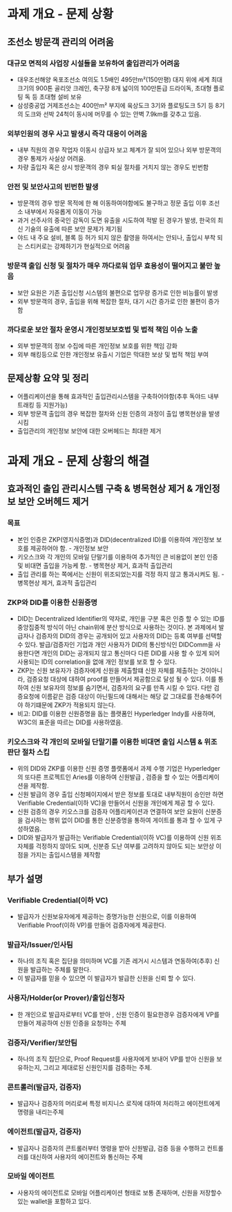 # 과제 개요  -  문제 상황
 
 ## 조선소 방문객 관리의 어려움
 ### 대규모 면적의 사업장 시설들을 보유하여 출입관리가 어려움
 - 대우조선해양 옥포조선소 여의도 1.5배인 495만m²(150만평) 대지 위에 세계 최대 크기의 900톤 골리앗 크레인, 축구장 8개 넓이의 100만톤급 드라이독, 초대형 플로팅 독 등 초대형 설비 보유
 - 삼성중공업 거제조선소는 400만m² 부지에 육상도크 3기와 플로팅도크 5기 등 8기의 도크와 선박 24척이 동시에 머무를 수 있는 안벽 7.9km를 갖추고 있음.

 ###  외부인원의 경우 사고 발생시 즉각 대응이 어려움
 - 내부 직원의 경우 작업자 이동시 상급자 보고 체계가 잘 되어 있으나 외부 방문객의 경우 통제가 사실상 어려움.
 - 차량 출입자 혹은 상시 방문객의 경우 퇴실 절차를 거치지 않는 경우도 빈번함

 ### 안전 및 보안사고의 빈번한 발생
 - 방문객의 경우 방문 목적에 한 해 이동하여야함에도 불구하고 정문 출입 이후 조선소 내부에서 자유롭게 이동이 가능
- 과거 선주사의 중국인 감독이 도면 유출을 시도하여 적발 된 경우가 발생, 한국의 최신 기술의 유출에 따른 보안 문제가 제기됨
- 야드 내 주요 설비, 블록 등 허가 되지 않은 촬영을 하여서는 안되나, 출입시 부착 되는 스티커로는 강제하기가 현실적으로 어려움


### 방문객 출입 신청 및 절차가 매우 까다로워 업무 효용성이 떨어지고 불만 높음
- 보안 요원은 기존 출입신청 시스템의 불편으로 업무량 증가로 인한 비능률이 발생
- 외부 방문객의 경우, 출입을 위해 복잡한 절차, 대기 시간 증가로 인한 불편이 증가함

### 까다로운 보안 절차 운영시 개인정보보호법 및 법적 책임 이슈 노출
- 외부 방문객의 정보 수집에 따른 개인정보 보호를 위한 책임 강화
- 외부 해킹등으로 인한 개인정보 유출시 기업은 막대한 보상 및 법적 책임 부여

## 문제상황 요약 및 정리
 - 어플리케이션을 통해 효과적인 출입관리시스템을 구축하어야함(추후 독야드 내부 트래킹 등 지원가능)
 - 외부 방문객 출입의 경우 복잡한 절차와 신원 인증의 과정이 출입 병목현상을 발생시킴
 - 출입관리의 개인정보 보안에 대한 오버헤드는 최대한 제거


# 과제 개요 - 문제 상황의 해결

##  효과적인 출입 관리시스템 구축 & 병목현상 제거 & 개인정보 보안 오버헤드 제거 
### 목표
  - 본인 인증은 ZKP(영지식증명)과 DID(decentralized ID)를 이용하여 개인정보 보호를 제공하어야 함. - 개인정보 보안
  - 키오스크와 각 개인의 모바일 단말기를 이용하여 추가적인 큰 비용없이 본인 인증 및 비대면 출입을 가능케 함. - 병목현상 제거, 효과적 출입관리
  - 출입 관리를 하는 쪽에서는 신원이 위조되었는지를 걱정 하지 않고 통과시켜도 됨. - 병목현상 제거, 효과적 출입관리 

### ZKP와 DID를 이용한 신원증명
 - DID는 Decentralized Identifier의 약자로, 개인을 구분 혹은 인증 할 수 있는 ID를 중앙집중적 방식이 아닌 chain위에 분산 방식으로 사용하는 것이다.  본 과제에서 발급자나 검증자의 DID의 경우는 공개되어 있고 사용자의 DID는 등록 여부를 선택할 수 있다. 발급/검증자인 기업과 개인 사용자가 DID의 통신방식인  DIDComm을 사용한다면 개인의 DID는 공개되지 않고 통신마다 다른 DID를 사용 할 수 있게 되어 사용되는 ID의 correlation을 없애 개인 정보를 보호 할 수 있다.
 - ZKP는 신원 보유자가 검증자에게 신원을 제출할떄 신원 자체를 제출하는 것이아니라, 검증요청 대상에 대하여 proof를 만들어서 제공함으로 달성 될 수 있다. 이를 통하여 신원 보유자의 정보를 숨기면서, 검증자의 요구를 만족 시킬 수 있다. 다만 검증요청에 이름같은 검증 대상이 아닌필드에 대해서는 해당 값 그대로를 전송해주어야 하기떄문에 ZKP가 적용되지 않는다.
 - 비고: DID를 이용한 신원증명을 돕는 플랫폼인 Hyperledger Indy를 사용하며, W3C의 표준을 따르는 DID를 사용하였음. 

### 키오스크와 각 개인의 모바일 단말기를 이용한 비대면 출입 시스템 & 위조 판단 절차 스킵
 - 위의  DID와 ZKP를 이용한 신원 증명 플랫폼에서 과제 수행 기업은 Hyperledger의 또다른 프로젝트인 Aries를 이용하여 신원발급 , 검증을 할 수 있는 어플리케이션을 제작함.
 - 신원 발급의 경우 출입 신청페이지에서 받은 정보를 토대로 내부직원이 승인만 하면  Verifiable Credential(이하 VC)을 만들어서 신원을 개인에게 제공 할 수 있다.
 - 신원 검증의 경우 키오스크를 검증자 어플리케이션과 연결하여 보안 요원이 신분증을 검사하는 행위 없이 DID를 통한 신분증명을 통하여 게이트를 통과 할 수 있게 구성하였음.
 - DID와 발급자가 발급하는 Verifiable Credential(이하 VC)를 이용하여 신원 위조 자체를 걱정하지 않아도 되며, 신분증 도난 여부를 고려하지 않아도 되는 보안상 이점을 가지는 출입시스템을 제작함
 


## 부가 설명
### Verifiable Credential(이하 VC)
 - 발급자가 신원보유자에게 제공하는 증명가능한 신원으로, 이를 이용하여 Verifiable Proof(이하 VP)를 만들어 검증자에게 제공한다.

### 발급자/Issuer/인사팀
 - 하나의 조직 혹은 집단을 의미하며  VC를 기존 레거시 시스템과 연동하여(추후) 신원을 발급하는 주체를 말한다.
 - 이 발급자를 믿을 수 있으면 이 발급자가 발급한 신원을 신뢰 할 수 있다.

### 사용자/Holder(or Prover)/출입신청자
 - 한 개인으로 발급자로부터  VC를 받아 , 신원 인증이 필요한경우 검증자에게 VP를 만들어 제공하여 신원 인증을 요청하는 주체

### 검증자/Verifier/보안팀
 - 하나의 조직 집단으로, Proof Request를 사용자에게 보내어 VP를 받아 신원을 보유하는지, 그리고 제대로된 신원인지를 검증하는 주체.

### 콘트롤러(발급자, 검증자)
 - 발급자나 검증자의 머리로써 특정 비지니스 로직에 대하여 처리하고 에이전트에게 명령을 내리는주체

### 에이전트(발급자, 검증자)
 - 발급자나 검증자의 콘트롤러부터 명령을 받아 신원발급, 검증 등을 수행하고 컨트롤러를 대신하여 사용자의 에이전트와 통신하는 주체

### 모바일 에이전트
 - 사용자의 에이전트로 모바일 어플리케이션 형태로 보통 존재하며, 신원을 저장할수 있는 wallet을 포함하고 있다.


